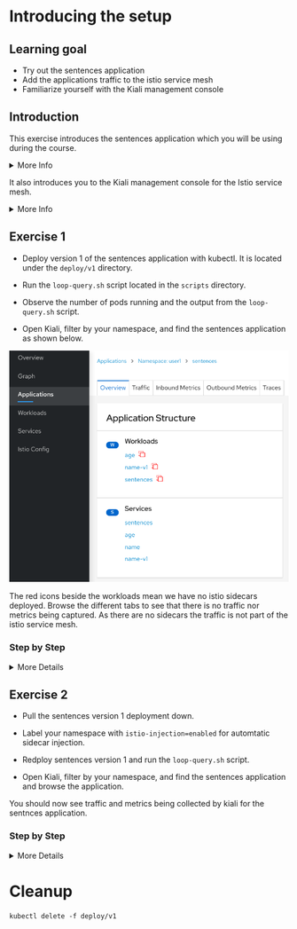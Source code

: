 [//]: # (Copyright, Eficode )
[//]: # (Origin: https://github.com/eficode-academy/istio-katas)
[//]: # (Tags: #sentences #kiali)

# Introducing the setup

## Learning goal

- Try out the sentences application
- Add the applications traffic to the istio service mesh
- Familiarize yourself with the Kiali management console

## Introduction

This exercise introduces the sentences application which you will be using during the course.

<details>
    <summary> More Info </summary>

This application implements a simple 'sentences' builder, which can build
sentences from the following simple algorithm:

```
age = random(0,100)
name = random(['Peter','Ray','Egon'])
return name + ' is ' + age + ' years'
```
The application is made up of three services, one which can be queried for the
random age, one which can be queried for a random name and a frontend sentence service, which
calls the two other through HTTP requests and formats the final sentences.

</details>

It also introduces you to the Kiali management console for the Istio service mesh.

<details>
    <summary> More Info </summary>

Kiali provides dashboards and observability by showing you the structure and health of your service mesh.
It provides detailed metrics, Grfana access and integrates with Jaeger for distributed tracing. 

</details>

## Exercise 1

- Deploy version 1 of the sentences application with kubectl. It is located under the `deploy/v1` directory.

- Run the `loop-query.sh` script located in the `scripts` directory.

- Observe the number of pods running and the output from the `loop-query.sh` script.

- Open Kiali, filter by your namespace, and find the sentences application as shown below.

![Sentences with no sidecars](images/kiali-no-sidecars.png)

The red icons beside the workloads mean we have no istio sidecars deployed.
Browse the different tabs to see that there is no traffic nor metrics being captured. 
As there are no sidecars the traffic is not part of the istio service mesh.

### Step by Step
<details>
    <summary> More Details </summary>

Open a terminal in the root of the git repository (istio-katas) and use `kubectl apply -f deploy/v1` to deploy the stack:

Deploy version 1 (`v1`).

```console
kubectl apply -f deploy/v1
```

Observe the number of services and pods running.

```console
kubectl get pod,svc
```

You should see something like:

```console
NAME                             READY   STATUS    RESTARTS   AGE
pod/age-7976688957-mbvzz         1/1     Running   0          2s
pod/name-v1-587b56cdf4-rwcwt     1/1     Running   0          2s
pod/sentences-6dffccb8c6-7fd57   1/1     Running   0          2s

NAME                TYPE        CLUSTER-IP       EXTERNAL-IP   PORT(S)          AGE
service/age         ClusterIP   172.20.123.133   <none>        5000/TCP         2s
service/name        ClusterIP   172.20.108.51    <none>        5000/TCP         2s
service/name-v1     ClusterIP   172.20.226.141   <none>        5000/TCP         2s
service/sentences   NodePort    172.20.168.218   <none>        5000:30326/TCP   2s
```

In another shell, run the following to continuously query the sentence service and observe the output:

```console
./scripts/loop-query.sh
```

</details>

## Exercise 2

- Pull the sentences version 1 deployment down.

- Label your namespace with `istio-injection=enabled` for automtatic sidecar injection.

- Redploy sentences version 1 and run the `loop-query.sh` script.

- Open Kiali, filter by your namespace, and find the sentences application and browse the application.

You should now see traffic and metrics being collected by kiali for the sentnces application.

### Step by Step
<details>
    <summary> More Details </summary>

Pull the version on deployment down.

```console
kubectl delete -f deploy/v1
```

Label **your** namespace (user1, user2, user3, etc) for automatic sidecar injection.

```console
kubectl label namespace <user1> istio-injection=enabled
```

Deploy version 1 (`v1`).

```console
kubectl apply -f deploy/v1
```

Run the `loop-query.sh` script to produce some traffic.

```console
./scripts/loop-query.sh
```

</details>

# Cleanup

```console
kubectl delete -f deploy/v1
```